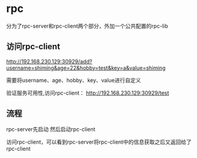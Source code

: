 # rpc
分为了rpc-server和rpc-client两个部分，外加一个公共配置的rpc-lib
## 访问rpc-client
http://192.168.230.129:30929/add?username=shiming&age=22&hobby=test&key=a&value=shiming


需要将username、age、hobby、key、value进行自定义

验证服务可用性,访问rpc-client：
http://192.168.230.129:30929/test


## 流程
rpc-server先启动
然后启动rpc-client

访问rpc-client，可以看到rpc-server将rpc-client中的信息获取之后又返回给了rpc-client

